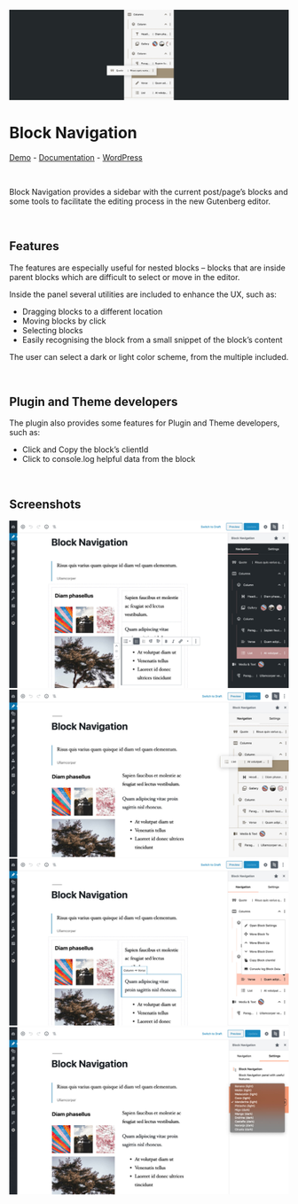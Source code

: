 ![Banner Image](docs/banner-1544x500.png)

# Block Navigation

[Demo](https://gutenberg-showcase.melonpan.io/block-navigation) - [Documentation](https://melonpan.io/wordpress-plugins/block-navigation) - [WordPress](https://wordpress.org/plugins/block-navigation)

<br />

Block Navigation provides a sidebar with the current post/page’s blocks and some tools to facilitate the editing process in the new Gutenberg editor.

<br />

## Features

The features are especially useful for nested blocks – blocks that are inside parent blocks which are difficult to select or move in the editor.

Inside the panel several utilities are included to enhance the UX, such as:

- Dragging blocks to a different location
- Moving blocks by click
- Selecting blocks
- Easily recognising the block from a small snippet of the block’s content

The user can select a dark or light color scheme, from the multiple included.

<br />

## Plugin and Theme developers

The plugin also provides some features for Plugin and Theme developers, such as:

- Click and Copy the block’s clientId
- Click to console.log helpful data from the block

<br />

## Screenshots

<img src="docs/screenshot-1.jpg" width="700px" alt="Main view, dark scheme" />
<img src="docs/screenshot-2.jpg" width="700px" alt="Dragging a block to a different position" />
<img src="docs/screenshot-3.jpg" width="700px" alt="Block menu" />
<img src="docs/screenshot-4.jpg" width="700px" alt="List of available color schemes, light and dark" />
